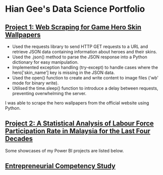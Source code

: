 # Hian Gee's Data Science Portfolio

## [Project 1: Web Scraping for Game Hero Skin Wallpapers](https://github.com/ooihiangee/Data-Science-Projects/tree/main/1.%20Web%20Scraping%20for%20Game%20Hero%20Skin%20Wallpapers)
* Used the requests library to send HTTP GET requests to a URL and retrieve JSON data containing information about heroes and their skins.
* Used the .json() method to parse the JSON response into a Python dictionary for easy manipulation.
* Implemented exception handling (try-except) to handle cases where the hero['skin_name'] key is missing in the JSON data.
* Used the open() function to create and write content to image files ('wb' mode for binary write).
* Utilised the time.sleep() function to introduce a delay between requests, preventing overwhelming the server.

I was able to scrape the hero wallpapers from the official website using Python.

## [Project 2: A Statistical Analysis of Labour Force Participation Rate in Malaysia for the Last Four Decades](https://github.com/ooihiangee/Data-Science-Projects/tree/main/1.%20Web%20Scraping%20for%20Game%20Hero%20Skin%20Wallpapers)

Some showcases of my Power BI projects are listed below.

## [Entrepreneurial Competency Study](https://app.powerbi.com/groups/me/reports/1515d8b6-1efb-417a-ab6a-50bffe05a2ba/ReportSection?experience=power-bi)
